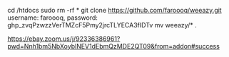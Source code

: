 cd /htdocs
sudo rm -rf *
git clone https://github.com/faroooq/weeazy.git
username: faroooq, 
password: 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
mv weeazy/* .

https://ebay.zoom.us/j/92336386961?pwd=Nnh1bm5NbXoyblNEV1dEbmQzMDE2QT09&from=addon#success
